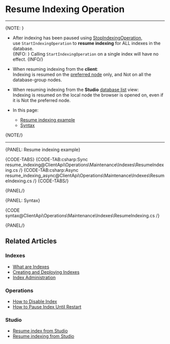 # Resume Indexing Operation
---

{NOTE: }

* After indexing has been paused using [StopIndexingOperation](../../../../client-api/operations/maintenance/indexes/stop-indexing),  
  use `StartIndexingOperation` to **resume indexing** for ALL indexes in the database.  
  {INFO: }
  Calling `StartIndexingOperation` on a single index will have no effect.
  {INFO/}

* When resuming indexing from the **client**:  
  Indexing is resumed on the [preferred node](../../../../client-api/configuration/load-balance/overview#the-preferred-node) only, and Not on all the database-group nodes.  

* When resuming indexing from the **Studio** [database list](../../../../studio/database/databases-list-view#more-actions) view:  
  Indexing is resumed on the local node the browser is opened on, even if it is Not the preferred node.  

* In this page:
  * [Resume indexing example](../../../../client-api/operations/maintenance/indexes/start-indexing#resume-indexing-example)
  * [Syntax](../../../../client-api/operations/maintenance/indexes/start-indexing#syntax)

{NOTE/}

---

{PANEL: Resume indexing example}

{CODE-TABS}
{CODE-TAB:csharp:Sync resume_indexing@ClientApi\Operations\Maintenance\Indexes\ResumeIndexing.cs /}
{CODE-TAB:csharp:Async resume_indexing_async@ClientApi\Operations\Maintenance\Indexes\ResumeIndexing.cs /}
{CODE-TABS/}

{PANEL/}

{PANEL: Syntax}

{CODE syntax@ClientApi\Operations\Maintenance\Indexes\ResumeIndexing.cs /}

{PANEL/}

## Related Articles

### Indexes

- [What are Indexes](../../../../indexes/what-are-indexes)
- [Creating and Deploying Indexes](../../../../indexes/creating-and-deploying)
- [Index Administration](../../../../indexes/index-administration)

### Operations

- [How to Disable Index](../../../../client-api/operations/maintenance/indexes/disable-index)
- [How to Pause Index Until Restart](../../../../client-api/operations/maintenance/indexes/stop-index)

### Studio

- [Resume index from Studio](../../../../studio/database/indexes/indexes-list-view#indexes-list-view---actions)
- [Resume indexing from Studio](../../../../studio/database/databases-list-view#more-actions)
